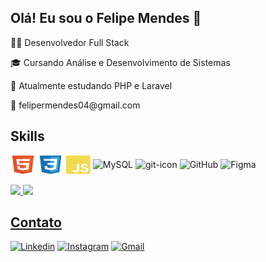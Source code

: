 ## Olá! Eu sou o Felipe Mendes 👋
<p>👨‍💻 Desenvolvedor Full Stack</p>
<p>🎓 Cursando Análise e Desenvolvimento de Sistemas</p>
<p>📘 Atualmente estudando PHP e Laravel</p>
<p>📩 felipermendes04@gmail.com</p>

## Skills
<div style="display: inline_block">
  <img align="center" alt="html-icon" height="30" width="40" src="https://raw.githubusercontent.com/devicons/devicon/master/icons/html5/html5-original.svg">
  <img align="center" alt="css-icon" height="30" width="40" src="https://raw.githubusercontent.com/devicons/devicon/master/icons/css3/css3-original.svg">
  <img align="center" alt="javascript-icon" height="30" width="40" src="https://raw.githubusercontent.com/devicons/devicon/master/icons/javascript/javascript-plain.svg">
  <img align="center" alt="MySQL" height="30" width="40" src="https://cdn.jsdelivr.net/gh/devicons/devicon@latest/icons/mysql/mysql-original.svg" />
  <img align="center" alt="git-icon" height="30" width="40" src="https://raw.githubusercontent.com/jmnote/z-icons/master/svg/git.svg">
  <img align="center" alt="GitHub" height="30" width="40" src="https://cdn.jsdelivr.net/gh/devicons/devicon/icons/github/github-original.svg" />
  <img align="center" alt="Figma" height="30" width="40" src="https://cdn.jsdelivr.net/gh/devicons/devicon/icons/figma/figma-original.svg" />
</div><br>

<div>
  <a href="https://github.com/felipermendess">
  <img height="180em" src="https://github-readme-stats.vercel.app/api?username=felipermendess&show_icons=true&theme=dracula&include_all_commits=true&count_private=true"/>
  <img height="180em" src="https://github-readme-stats.vercel.app/api/top-langs/?username=felipermendess&layout=compact&langs_count=7&theme=dracula"/>
</div>


## Contato
[![Linkedin](https://img.shields.io/badge/LinkedIn-0077B5?style=for-the-badge&logo=linkedin&logoColor=white)](https://www.linkedin.com/in/felipermendess/)
[![Instagram](https://img.shields.io/badge/Instagram-E4405F?style=for-the-badge&logo=instagram&logoColor=white)](https://www.instagram.com/dev.felipermendess/)
[![Gmail](https://img.shields.io/badge/Gmail-D14836?style=for-the-badge&logo=gmail&logoColor=white)](mailto:felipermendes04@gmail.com)


